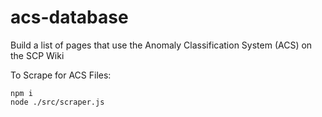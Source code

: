 # acs-database
Build a list of pages that use the Anomaly Classification System (ACS) on the SCP Wiki

To Scrape for ACS Files:
```
npm i
node ./src/scraper.js
```
